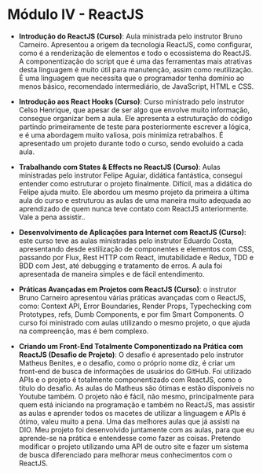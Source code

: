 # Módulo IV - ReactJS

- **Introdução do ReactJS (Curso)**: Aula ministrada pelo instrutor Bruno Carneiro. Apresentou a origem da tecnologia ReactJS, como configurar, como é a renderização de elementos e todo o ecossistema do ReactJS. A componentização do script que é uma das ferramentas mais atrativas desta linguagem é muito útil para manutenção, assim como reutilização. É uma linguagem que necessita que o programador tenha domínio ao menos básico, recomendado intermediário, de JavaScript, HTML e CSS.

- **Introdução aos React Hooks (Curso)**: Curso ministrado pelo instrutor Celso Henrique, que apesar de ser algo que envolve muito informação, consegue organizar bem a aula. Ele apresenta a estruturação do código partindo primeiramente de teste para posteriormente escrever a lógica, e é uma abordagem muito valiosa, pois minimiza retrabalhos. É apresentado um projeto durante todo o curso, sendo evoluido a cada aula.

- **Trabalhando com States & Effects no ReactJS (Curso)**: Aulas ministradas pelo instrutor Felipe Aguiar, didática fantástica, consegui entender como estruturar o projeto finalmente. Difícil, mas a didática do Felipe ajuda muito. Ele abordou um mesmo projeto da primeira a última aula do curso e estruturou as aulas de uma maneira muito adequada ao aprendizado de quem nunca teve contato com ReactJS anteriormente. Vale a pena assistir..

- **Desenvolvimento de Aplicações para Internet com ReactJS (Curso)**: este curso teve as aulas ministradas pelo instrutor Eduardo Costa, apresentando desde estilização de componentes e elementos com CSS, passando por Flux, Rest HTTP com React, imutabilidade e Redux, TDD e BDD com Jest, até debugging e tratamento de erros. A aula foi apresentada de maneira simples e de fácil entendimento.

- **Práticas Avançadas em Projetos com ReactJS (Curso)**: o instrutor Bruno Carneiro apresentou várias práticas avançadas com o ReactJS, como: Context API, Error Boundaries, Render Props, Typechecking com Prototypes, refs, Dumb Components, e por fim Smart Components. O curso foi ministrado com aulas utilizando o mesmo projeto, o que ajuda na compreenção, mas é bem complexo.

- **Criando um Front-End Totalmente Componentizado na Prática com ReactJS (Desafio de Projeto)**: O desafio é apresentado pelo instrutor Matheus Benites, e o desafio, como o próprio nome diz, é criar um front-end de busca de informações de usuários do GitHub. Foi utilizado APIs e o projeto é totalmente componentizado com ReactJS, como o titulo do desafio. As aulas do Matheus são ótimas e estão disponíveis no Youtube também. O projeto não é fácil, não mesmo, principalmente para quem está iniciando na programação e também no ReactJS, mas assistir as aulas e aprender todos os macetes de utilizar a linguagem e APIs é ótimo, valeu muito a pena. Uma das melhores aulas que já assisti na DIO. Meu projeto foi desenvolvido juntamente com as aulas, para que eu aprende-se na prática e entendesse como fazer as coisas. Pretendo modificar o projeto utilizando uma API de outro site e fazer um sistema de busca diferenciado para melhorar meus conhecimentos com o ReactJS.